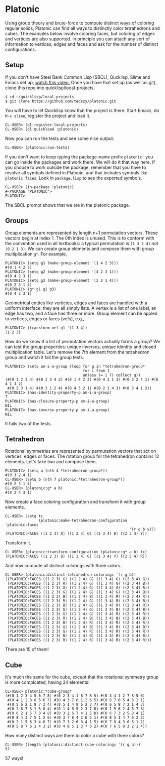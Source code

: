 # Platonic
Using group theory and brute-force to compute distinct ways of coloring regular solids, Platonic can find all ways to distinctly color tetrahedrons and cubes. The examples below involve coloring faces, but coloring of edges and vertices are also supported. In principle you can attach any sort of information to vertices, edges and faces and ask for the number of distinct configurations. 

## Setup
If you don't have Steel Bank Common Lisp (SBCL), Qucklisp, Slime
and Emacs set up, [watch this video.](https://www.youtube.com/watch?v=VnWVu8VVDbI) Once you have that set up (as well as git), clone this repo into quicklisp/local-projects.

```
$ cd ~/quicklisp/local-projects
$ git clone https://github.com/tedszy/platonic.git
```

You will have to let Quicklisp know that the project is there. Start Emacs, do ```M-x slime```, register the project and load it.

```
CL-USER> (ql:register-local-projects)
CL-USER> (ql:quickload :platonic)
```

Now you can run the tests and see some nice output.

```
CL-USER> (platonic:run-tests)
```

If you don't want to keep typing the package-name prefix ```platonic:``` you can go inside the packages and work there. We will do it that way here. If you choose to work outside the package, remember that you have to resolve all symbols defined in Platonic, and that includes symbols like ```platonic:faces```. Look in ```package.lisp``` to see the exported symbols.

```
CL-USER> (in-package :platonic)
#<PACKAGE "PLATONIC">
PLATONIC> 
```

The SBCL prompt shows that we are in the platonic package.


## Groups
Group elements are represented by length n+1 permutation vectors. These vectors begin at index 1. The 0th index is unused. This is to conform with the convention used in all textbooks: a typical permutation is ```(1 3 2 4)``` not ```(0 2 1 3)```. We can create group elements and compose them with group multiplication ```g*```. For example,

```
PLATONIC> (setq g1 (make-group-element '(1 4 2 3)))
#(0 1 4 2 3)
PLATONIC> (setq g2 (make-group-element '(4 2 3 1)))
#(0 4 2 3 1)
PLATONIC> (setq g3 (make-group-element '(2 3 1 4)))
#(0 2 3 1 4)
PLATONIC> (g* g1 g2 g3)
#(0 4 2 3 1)
```

Geometrical entites like verticies, edges and faces are handled with a uniform interface: they are all simply lists. A vertex is a list of one label, an edge has two, and a face has three or more. Group element can be appled to vertices, edges or faces (vefs), e.g.,

```
PLATONIC> (transform-vef g1 '(1 3 4))
(1 2 3)
```

How do we know if a list of permutation vectors actually forms a group? We can test the group properties: unique inverses, unique identity and closed multiplication table. Let's remove the 7th element from the tetrahedron group and watch it fail the group tests.

```
PLATONIC> (setq am-i-a-group (loop for g in *tetrahedron-group*
                                   for i from 1
				                   unless (= i 7) collect g))
(#(0 1 2 3 4) #(0 1 3 4 2) #(0 1 4 2 3) #(0 4 2 1 3) #(0 3 2 4 1) #(0 4 1 3 2)
 #(0 2 3 1 4) #(0 3 1 2 4) #(0 4 3 2 1) #(0 2 1 4 3) #(0 3 4 1 2))
PLATONIC> (has-identity-property-p am-i-a-group)
T
PLATONIC> (has-closure-property-p am-i-a-group)
NIL
PLATONIC> (has-inverse-property-p am-i-a-group)
NIL
```

It fails two of the tests.


## Tetrahedron
Rotational symmetries are represented by permutation vectors that act on vertices, edges or faces. The rotation group for the tetrahedron contains 12 elements. Let's take two and compose them.

```
PLATONIC> (setq a (nth 4 *tetrahedron-group*))
#(0 3 2 4 1)
CL-USER> (setq b (nth 7 platonic:*tetrahedron-group*))
#(0 2 3 1 4)
CL-USER> (platonic:g* a b)
#(0 2 4 3 1)
```

Now create a face coloring configuration and transform it with group elements.

```
CL-USER> (setq tc 
	           (platonic:make-tetrahedron-configuration 'platonic:faces 
			                                            '(r g b y)))
(PLATONIC:FACES ((1 2 3) R) ((1 2 4) G) ((1 3 4) B) ((2 3 4) Y))
```

Transform it.

```
CL-USER> (platonic:transform-configuration (platonic:g* a b) tc)
(PLATONIC:FACES ((1 2 3) B) ((1 2 4) G) ((1 3 4) Y) ((2 3 4) R))
```

And now compute all distinct colorings with three colors.

```
CL-USER> (platonic:distinct-tetrahedron-colorings '(r g b))
((PLATONIC:FACES ((1 2 3) G) ((1 2 4) G) ((1 3 4) G) ((2 3 4) G))
 (PLATONIC:FACES ((1 2 3) R) ((1 2 4) G) ((1 3 4) G) ((2 3 4) B))
 (PLATONIC:FACES ((1 2 3) G) ((1 2 4) G) ((1 3 4) G) ((2 3 4) R))
 (PLATONIC:FACES ((1 2 3) G) ((1 2 4) G) ((1 3 4) G) ((2 3 4) B))
 (PLATONIC:FACES ((1 2 3) B) ((1 2 4) B) ((1 3 4) R) ((2 3 4) R))
 (PLATONIC:FACES ((1 2 3) R) ((1 2 4) G) ((1 3 4) B) ((2 3 4) B))
 (PLATONIC:FACES ((1 2 3) B) ((1 2 4) G) ((1 3 4) R) ((2 3 4) R))
 (PLATONIC:FACES ((1 2 3) G) ((1 2 4) G) ((1 3 4) B) ((2 3 4) B))
 (PLATONIC:FACES ((1 2 3) G) ((1 2 4) G) ((1 3 4) R) ((2 3 4) R))
 (PLATONIC:FACES ((1 2 3) R) ((1 2 4) B) ((1 3 4) B) ((2 3 4) B))
 (PLATONIC:FACES ((1 2 3) B) ((1 2 4) R) ((1 3 4) R) ((2 3 4) R))
 (PLATONIC:FACES ((1 2 3) G) ((1 2 4) B) ((1 3 4) B) ((2 3 4) B))
 (PLATONIC:FACES ((1 2 3) G) ((1 2 4) R) ((1 3 4) R) ((2 3 4) R))
 (PLATONIC:FACES ((1 2 3) B) ((1 2 4) B) ((1 3 4) B) ((2 3 4) B))
 (PLATONIC:FACES ((1 2 3) R) ((1 2 4) R) ((1 3 4) R) ((2 3 4) R)))
```

There are 15 of them!


## Cube
It's much the same for the cube, except that the rotational symmetry group is more complcated, having 24 elements:

```
CL-USER> platonic:*cube-group*
(#(0 1 2 3 4 5 6 7 8) #(0 2 3 4 1 6 7 8 5) #(0 3 4 1 2 7 8 5 6)
 #(0 4 1 2 3 8 5 6 7) #(0 4 3 7 8 1 2 6 5) #(0 8 7 6 5 4 3 2 1)
 #(0 5 6 2 1 8 7 3 4) #(0 5 1 4 8 6 2 3 7) #(0 6 5 8 7 2 1 4 3)
 #(0 2 6 7 3 1 5 8 4) #(0 1 4 8 5 2 3 7 6) #(0 1 5 6 2 4 8 7 3)
 #(0 6 2 1 5 7 3 4 8) #(0 3 2 6 7 4 1 5 8) #(0 6 7 3 2 5 8 4 1)
 #(0 8 4 3 7 5 1 2 6) #(0 3 7 8 4 2 6 5 1) #(0 8 5 1 4 7 6 2 3)
 #(0 2 1 5 6 3 4 8 7) #(0 7 3 2 6 8 4 1 5) #(0 7 8 4 3 6 5 1 2)
 #(0 5 8 7 6 1 4 3 2) #(0 4 8 5 1 3 7 6 2) #(0 7 6 5 8 3 2 1 4)) 
```

How many distinct ways are there to color a cube with three colors?

```
CL-USER> (length (platonic:distinct-cube-colorings '(r g b)))
57
```

57 ways! 

